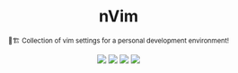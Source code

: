 <h1 align="center">nVim</h1>
<p align="center"><sup>👷🏗️ Collection of vim settings for a personal development environment!</sup></p>

<div align="center">
  <img src="https://img.shields.io/badge/Lua-blue.svg?style=for-the-badge&logo=lua">
  <img src="https://img.shields.io/badge/Neovim%200.9+-green.svg?style=for-the-badge&logo=neovim">
  <img src="https://img.shields.io/github/license/am3o/nvim?style=for-the-badge">
  <img src="https://img.shields.io/github/last-commit/am3o/nvim?style=for-the-badge">
</div>
